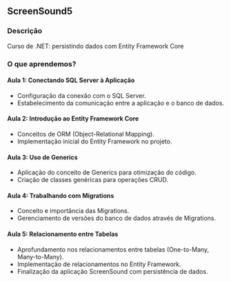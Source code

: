 ## ScreenSound5

### Descrição
Curso de .NET: persistindo dados com Entity Framework Core

### O que aprendemos?

#### Aula 1: Conectando SQL Server à Aplicação
- Configuração da conexão com o SQL Server.
- Estabelecimento da comunicação entre a aplicação e o banco de dados.

#### Aula 2: Introdução ao Entity Framework Core
- Conceitos de ORM (Object-Relational Mapping).
- Implementação inicial do Entity Framework no projeto.

#### Aula 3: Uso de Generics
- Aplicação do conceito de Generics para otimização do código.
- Criação de classes genéricas para operações CRUD.

#### Aula 4: Trabalhando com Migrations
- Conceito e importância das Migrations.
- Gerenciamento de versões do banco de dados através de Migrations.

#### Aula 5: Relacionamento entre Tabelas
- Aprofundamento nos relacionamentos entre tabelas (One-to-Many, Many-to-Many).
- Implementação de relacionamentos no Entity Framework.
- Finalização da aplicação ScreenSound com persistência de dados.
